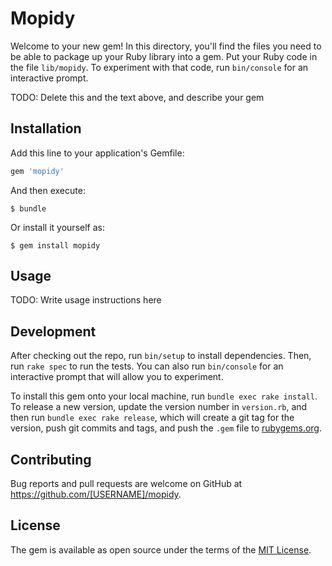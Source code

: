 # Mopidy

Welcome to your new gem! In this directory, you'll find the files you need to be able to package up your Ruby library into a gem. Put your Ruby code in the file `lib/mopidy`. To experiment with that code, run `bin/console` for an interactive prompt.

TODO: Delete this and the text above, and describe your gem

## Installation

Add this line to your application's Gemfile:

```ruby
gem 'mopidy'
```

And then execute:

    $ bundle

Or install it yourself as:

    $ gem install mopidy

## Usage

TODO: Write usage instructions here

## Development

After checking out the repo, run `bin/setup` to install dependencies. Then, run `rake spec` to run the tests. You can also run `bin/console` for an interactive prompt that will allow you to experiment.

To install this gem onto your local machine, run `bundle exec rake install`. To release a new version, update the version number in `version.rb`, and then run `bundle exec rake release`, which will create a git tag for the version, push git commits and tags, and push the `.gem` file to [rubygems.org](https://rubygems.org).

## Contributing

Bug reports and pull requests are welcome on GitHub at https://github.com/[USERNAME]/mopidy.


## License

The gem is available as open source under the terms of the [MIT License](http://opensource.org/licenses/MIT).

